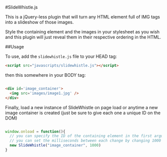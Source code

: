 #SlideWhistle.js

This is a jQuery-less plugin that will turn any HTML element full of IMG tags into a slideshow of those images.

Style the containing element and the images in your stylesheet as you wish and this plugin will just reveal them in their respective ordering in the HTML.

##Usage

To use, add the ```slidewhistle.js``` file to your HEAD tag:

```html
<script src="javascripts/slidewhistle.js"></script>

```

then this somewhere in your BODY tag:

```html

<div id='image_container'>
  <img src='images/image1.jpg' />
</div>

```

Finally, load a new instance of SlideWhistle on page load or anytime a new image container is created (just be sure to give each one a unique ID on the DOM)

```javascript

window.onload = function(){
  // you can specify the ID of the containing element in the first argument
  // you can set the milliseconds between each change by changing 1000 to something else
  new SlideWhistle("image_container", 1000)
}

```